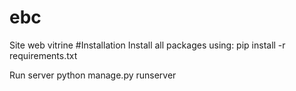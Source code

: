 # ebc
Site web vitrine
#Installation
Install all packages using:
pip install -r requirements.txt

Run server
python manage.py runserver
